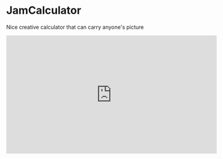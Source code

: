 # JamCalculator
Nice creative calculator that can carry anyone's picture

<iframe width="560" height="315" src="https://www.youtube.com/embed/GYBAIWDR1kQ" frameborder="0" allow="accelerometer; autoplay; encrypted-media; gyroscope; picture-in-picture" allowfullscreen></iframe>
